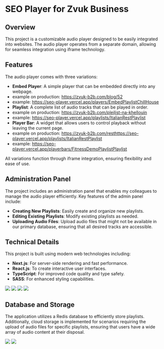 # SEO Player for Zvuk Business

## Overview

This project is a customizable audio player designed to be easily integrated into websites. The audio player operates from a separate domain, allowing for seamless integration using iframe technology.

## Features

The audio player comes with three variations:

- **Embed Player**: A simple player that can be embedded directly into any webpage.
- example on production: https://zvuk-b2b.com/blog/52
- example: https://seo-player.vercel.app/players/EmbedPlaylistChillHouse
- **Playlist**: A complete list of audio tracks that can be played in order.
- example on production: https://zvuk-b2b.com/plejlist-na-khellouin
- example: https://seo-player.vercel.app/playlists/ItalianRestPlaylist
- **Player Bar**: A widget that allows users to control playback without leaving the current page.
- example on production: https://zvuk-b2b.com/resthttps://seo-player.vercel.app/playlists/ItalianRestPlaylist
- example: https://seo-player.vercel.app/playerbars/FitnessDemoPlaylistPlaylist

All variations function through iframe integration, ensuring flexibility and ease of use.

## Administration Panel

The project includes an administration panel that enables my colleagues to manage the audio player efficiently. Key features of the admin panel include:

- **Creating New Playlists**: Easily create and organize new playlists.
- **Editing Existing Playlists**: Modify existing playlists as needed.
- **Uploading Audio Files**: Upload audio files that might not be available in our primary database, ensuring that all desired tracks are accessible.

## Technical Details

This project is built using modern web technologies including:

- **Next.js**: For server-side rendering and fast performance.
- **React.js**: To create interactive user interfaces.
- **TypeScript**: For improved code quality and type safety.
- **SASS**: For enhanced styling capabilities.

<img src="https://img.shields.io/badge/next%20js-000000?style=for-the-badge&logo=nextdotjs&logoColor=whit"/>
<img src="https://img.shields.io/badge/React-20232A?style=for-the-badge&logo=react&logoColor=61DAFB"/>
<img src="https://img.shields.io/badge/TypeScript-007ACC?style=for-the-badge&logo=typescript&logoColor=white"/>
<img src="https://img.shields.io/badge/Sass-CC6699?style=for-the-badge&logo=sass&logoColor=white"/>

## Database and Storage

The application utilizes a Redis database to efficiently store playlists. Additionally, cloud storage is implemented for scenarios requiring the upload of audio files for specific playlists, ensuring that users have a wide array of audio content at their disposal.

<img src="https://img.shields.io/badge/redis-%23DD0031.svg?&style=for-the-badge&logo=redis&logoColor=white"/>
<img src="https://img.shields.io/badge/Vercel-000000?style=for-the-badge&logo=vercel&logoColor=white"/>
